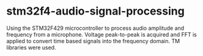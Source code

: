 # stm32f4-audio-signal-processing
Using the STM32F429 microcontroller to process audio amplitude and frequency from a microphone. Voltage peak-to-peak is acquired and FFT is applied to convert time based signals into the frequency domain. TM libraries were used.
